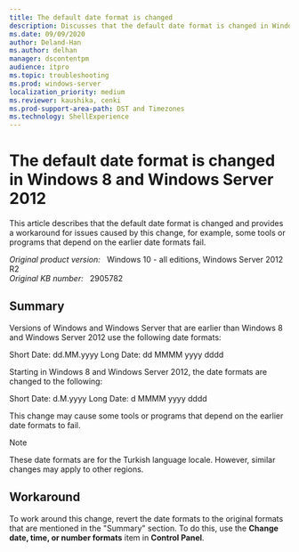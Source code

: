 ```yaml
---
title: The default date format is changed
description: Discusses that the default date format is changed in Windows 8 and Windows Server 2012.
ms.date: 09/09/2020
author: Deland-Han
ms.author: delhan
manager: dscontentpm
audience: itpro
ms.topic: troubleshooting
ms.prod: windows-server
localization_priority: medium
ms.reviewer: kaushika, cenki
ms.prod-support-area-path: DST and Timezones
ms.technology: ShellExperience
---
```

# The default date format is changed in Windows 8 and Windows Server 2012

This article describes that the default date format is changed and provides a workaround for issues caused by this change, for example, some tools or programs that depend on the earlier date formats fail.

_Original product version:_ &nbsp; Windows 10 - all editions, Windows Server 2012 R2  
_Original KB number:_ &nbsp; 2905782

## Summary

Versions of Windows and Windows Server that are earlier than Windows 8 and Windows Server 2012 use the following date formats:

Short Date: dd.MM.yyyy
Long Date: dd MMMM yyyy dddd

Starting in Windows 8 and Windows Server 2012, the date formats are changed to the following:

Short Date: d.M.yyyy
Long Date: d MMMM yyyy dddd

This change may cause some tools or programs that depend on the earlier date formats to fail.

> [!NOTE]
> These date formats are for the Turkish language locale. However, similar changes may apply to other regions.

## Workaround

To work around this change, revert the date formats to the original formats that are mentioned in the "Summary" section. To do this, use the **Change date, time, or number formats** item in **Control Panel**.
